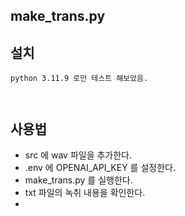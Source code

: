 ## make_trans.py


## 설치
```
python 3.11.9 로만 테스트 해보았음.



```

## 사용법
- src 에 wav 파일을 추가한다.
- .env 에  OPENAI_API_KEY 를 설정한다.
- make_trans.py 를 실행한다.
- txt 파일의 녹취 내용을 확인한다.
- 
